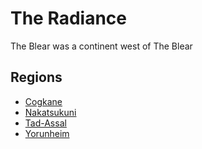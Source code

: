# The Radiance

<meta property="og:description" content="The Radiance was a continent west of The Blear.">

The Blear was a continent west of The Blear

## Regions

- [Cogkane](cogkane.md)
- [Nakatsukuni](nakatsukuni.md)
- [Tad-Assal](tad-assal.md)
- [Yorunheim](yorunheim.md)